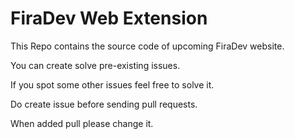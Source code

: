 # FiraDev Web Extension

This Repo contains the source code of upcoming FiraDev website.

You can create solve pre-existing issues.

If you spot some other issues feel free to solve it.

Do create issue before sending pull requests.

When added pull please change it.

